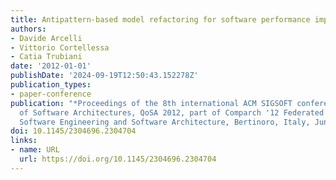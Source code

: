 ```yaml
---
title: Antipattern-based model refactoring for software performance improvement
authors:
- Davide Arcelli
- Vittorio Cortellessa
- Catia Trubiani
date: '2012-01-01'
publishDate: '2024-09-19T12:50:43.152278Z'
publication_types:
- paper-conference
publication: "*Proceedings of the 8th international ACM SIGSOFT conference on Quality
  of Software Architectures, QoSA 2012, part of Comparch '12 Federated Events on Component-Based
  Software Engineering and Software Architecture, Bertinoro, Italy, June 25-28, 2012*"
doi: 10.1145/2304696.2304704
links:
- name: URL
  url: https://doi.org/10.1145/2304696.2304704
---
```

